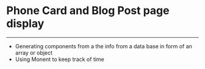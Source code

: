 # Phone Card and Blog Post page display
---
- Generating components from a the info from a data base in form of an array or object
- Using Monent to keep track of time